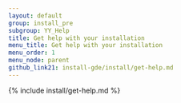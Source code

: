 ```yaml
---
layout: default
group: install_pre
subgroup: YY_Help
title: Get help with your installation
menu_title: Get help with your installation
menu_order: 1
menu_node: parent
github_link21: install-gde/install/get-help.md
---
```


{% include install/get-help.md %}

